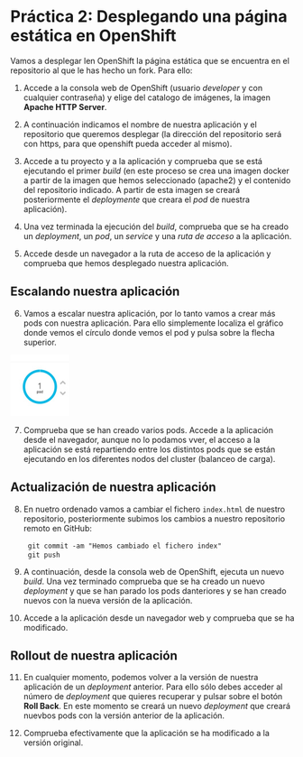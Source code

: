 # Práctica 2: Desplegando una página estática en OpenShift

Vamos a desplegar len OpenShift la página estática que se encuentra en el repositorio al que le has hecho un fork. Para ello:

1. Accede a la consola web de OpenShift (usuario *developer* y con cualquier contraseña) y elige del catalogo de imágenes, la imagen **Apache HTTP Server**.

2. A continuación indicamos el nombre de nuestra aplicación y el repositorio que queremos desplegar (la dirección del repositorio será con https, para que openshift pueda acceder al mismo).

3. Accede a tu proyecto y a la aplicación y comprueba que se está ejecutando el primer *build* (en este proceso se crea una imagen docker a partir de la imagen que hemos seleccionado (apache2) y el contenido del repositorio indicado. A partir de esta imagen se creará posteriormente el *deploymente* que creara el *pod* de nuestra aplicación).

4. Una vez terminada la ejecución del *build*, comprueba que se ha creado un *deployment*, un *pod*, un *service* y una *ruta de acceso* a la aplicación.

5. Accede desde un navegador a la ruta de acceso de la aplicación y comprueba que hemos desplegado nuestra aplicación.

## Escalando nuestra aplicación

6. Vamos a escalar nuestra aplicación, por lo tanto vamos a crear más pods con nuestra aplicación. Para ello simplemente localiza el gráfico donde vemos el círculo donde vemos el pod y pulsa sobre la flecha superior.

![escalar](img/escalar.png)

7. Comprueba que se han creado varios pods. Accede a la aplicación desde el navegador, aunque no lo podamos vver, el acceso a la aplicación se está repartiendo entre los distintos pods que se están ejecutando en los diferentes nodos del cluster (balanceo de carga).

## Actualización de nuestra aplicación

8. En nuetro ordenado vamos a cambiar el fichero `index.html` de nuestro repositorio, posteriormente subimos los cambios a nuestro repositorio remoto en GitHub:

        git commit -am "Hemos cambiado el fichero index"
        git push

9. A continuación, desde la consola web de OpenShift, ejecuta un nuevo *build*. Una vez terminado comprueba que se ha creado un nuevo *deployment* y que se han parado los pods danteriores y se han creado nuevos con la nueva versión de la aplicación.

10. Accede a la aplicación desde un navegador web y comprueba que se ha modificado.

## Rollout de nuestra aplicación

11. En cualquier momento, podemos volver a la versión de nuestra aplicación de un *deployment* anterior. Para ello sólo debes acceder al número de *deployment* que quieres recuperar y pulsar sobre el botón **Roll Back**. En este momento se creará un nuevo *deployment* que creará nuevbos pods con la versión anterior de la aplicación.

12. Comprueba efectivamente que la aplicación se ha modificado a la versión original.